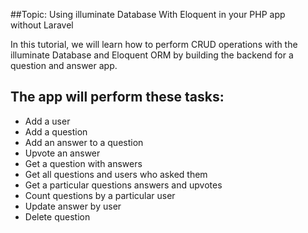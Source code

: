 ##Topic: Using illuminate Database With Eloquent in your PHP app without Laravel

In this tutorial, we will learn how to perform CRUD operations with the illuminate Database and Eloquent ORM by building the backend for a question and answer app.

The app will perform these tasks:
---------------------------------

* Add a user
* Add a question 
* Add an answer to a question 
* Upvote an answer 
* Get a question with answers 
* Get all questions and users who asked them 
* Get a particular questions answers and upvotes 
* Count questions by a particular user 
* Update answer by user
* Delete question 

